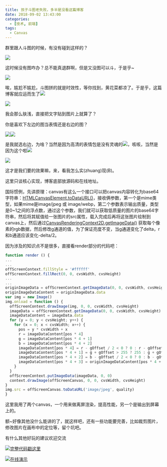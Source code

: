 ```yaml
---
title: 孩子斗图老失败，多半是没看这篇博客
date: 2018-09-02 13:43:00
categories:
  - [技术, 前端]
tags:
  - Canvas
---
```


群里跟人斗图的时候，有没有碰到这样的？

![](/images/emoji_1.jpg)

这时候没有图咋办？总不能真退群啊，但是又没图可以斗，于是乎~

![](/images/emoji_2.jpg)

唉，尴尬不尴尬，斗图拼的就是时效性，等你找到，黄花菜都凉了。于是乎，这篇博客就应运而生了![](/images/emoji_3.jpg)

![](/images/emoji_4.jpg)

我会那么肤浅，直接把文字贴到图片上就算了？

你是喜欢下左边的图当表情还是右边的图？

![](/images/emoji_5.jpg)![](/images/emoji_6.jpg)

是我就选右边，为啥？当然是因为高清的表情包是没有灵魂的![](/images/emoji_7.jpg)，咳咳，当然是因为这个啦![](/images/emoji_8.jpg)
<!-- more -->
![](/images/emoji_9.jpg)

这才是我们要的效果嘛，来，看我怎么实(zhuang)现(B)。

这里只谈核心实现，博客底部放源码和在线地址。

国际惯例，先讲原理：canvas有这么一个接口可以把canvas内容转化为base64字符串：[HTMLCanvasElement.toDataURL()](https://developer.mozilla.org/zh-CN/docs/Web/API/HTMLCanvasElement/toDataURL)，接收俩参数，第一个是mime类型，如果mime是image/jpeg 或 image/webp，第二个参数表示输出质量，类型是0~1之间的浮点数，通过这个参数，我们就可以获取低质量的图片的base64字符串，然后将其赋值给一张图片的src属性，载入完成后再将这张图片绘制到canvas上，然后通过[CanvasRenderingContext2D.getImageData()](https://developer.mozilla.org/zh-CN/docs/Web/API/CanvasRenderingContext2D/getImageData) 获取每个像素的rgb数据，然后修改g通道的值，为了保证亮度不变，当g通道变化了delta，r和b通道应该变化-delta/2。

因为涉及的知识点不是很多，直接看render部分的代码吧：

```javascript
function render () {
...
...
offScreenContext.fillStyle = '#ffffff'
offScreenContext.fillRect(0, 0, cvsWidth, cvsHeight)
...
...
originImageData = offScreenContext.getImageData(0, 0, cvsWidth, cvsHeight)
originImageDataContent = originImageData.data
var img = new Image()
img.onload = function () {
  offScreenContext.drawImage(img, 0, 0, cvsWidth, cvsHeight)
  imageData = offScreenContext.getImageData(0, 0, cvsWidth, cvsHeight)
  imageDataContent = imageData.data
  for (y = 0; y < cvsHeight; y++) {
    for (x = 0; x < cvsWidth; x++) {
      pos = y * cvsWidth + x
      r = imageDataContent[pos * 4]
      g = imageDataContent[pos * 4 + 1]
      b = imageDataContent[pos * 4 + 2]
      imageDataContent[pos * 4] = r - gOffset / 2 < 0 ? 0 : r - gOffset / 2
      imageDataContent[pos * 4 + 1] = g + gOffset > 255 ? 255 : g + gOffset
      imageDataContent[pos * 4 + 2] = b - gOffset / 2 < 0 ? 0 : b - gOffset / 2
      imageDataContent[pos * 4 + 3] = originImageDataContent[pos * 4 + 3]
    }
  }
  offScreenContext.putImageData(imageData, 0, 0)
  context.drawImage(offScreenCanvas, 0, 0, cvsWidth, cvsHeight)
}
img.src = offScreenCanvas.toDataURL('image/jpeg', quality)
}
```

这里我用了两个canvas，一个用来做离屏渲染，提高性能，另一个是输出到屏幕上的。

额~好像其他没什么能讲的了，就这样吧，还有一些功能要完善，比如裁剪图片，修改图片在画布中的定位等，留个坑吧。

有什么其他好玩的建议欢迎交流

![](/images/hand.webp)[完整代码戳这里](https://gitee.com/kaysama/blog-source-host/tree/master/%E8%87%AA%E5%88%B6%E8%A1%A8%E6%83%85%E5%8C%85)

![](/images/hand.webp)[在线演示](http://kaysama.gitee.io/blog-source-host/%E8%87%AA%E5%88%B6%E8%A1%A8%E6%83%85%E5%8C%85/index.html)